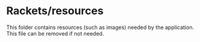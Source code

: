 # Rackets/resources

This folder contains resources (such as images) needed by the application. This file can
be removed if not needed.
